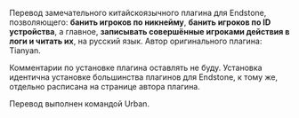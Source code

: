 Перевод замечательного китайскоязычного плагина для Endstone, позволяющего: **банить игроков по никнейму**, **банить игроков по ID устройства**, а главное, **записывать совершённые игроками действия в логи и читать их**, на русский язык. Автор оригинального плагина: Tianyan.

Комментарии по установке плагина оставлять не буду. Установка идентична установке большинства плагинов для Endstone, к тому же, отдельно расписана на странице автора плагина.

Перевод выполнен командой Urban.
